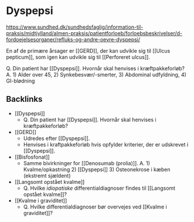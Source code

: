 # Dyspepsi
https://www.sundhed.dk/sundhedsfaglig/information-til-praksis/midtjylland/almen-praksis/patientforloeb/forloebsbeskrivelser/d-fordoejelsesorganer/refluks-og-andre-oevre-dyspepsi/

En af de primære årsager er [[GERD]], der kan udvikle sig til [[Ulcus pepticum]], som igen kan udvikle sig til [[Perforeret ulcus]].

Q. Din patient har [[Dyspepsi]]. Hvornår skal henvises i kræftpakkeforløb?
A. 1) Alder over 45, 2) Synkebesvær/-smerter, 3) Abdominal udfyldning, 4) GI-blødning

## Backlinks
* [[Dyspepsi]]
	* Q. Din patient har [[Dyspepsi]]. Hvornår skal henvises i kræftpakkeforløb?
* [[GERD]]
	* Udredes efter [[Dyspepsi]].
	* Henvises i kraftpakkeforløb hvis opfylder kriterier, der er udskrevet i [[Dyspepsi]].
* [[Bisfosfonat]]
	* Samme bivirkninger for [[Denosumab (prolia)]].
A. 1) Kvalme/opkastning 2) [[Dyspepsi]] 3) Osteonekrose i kæben (ekstremt sjældent)
* [[Langsomt opstået kvalme]]
	* Q. Hvilke *idiopatiske* differentialdiagnoser findes til [[Langsomt opstået kvalme]]?
* [[Kvalme i graviditet]]
	* Q. Hvilke differentialdiagnoser bør overvejes ved [[Kvalme i graviditet]]?

<!-- #anki/tag/med/gp #anki/deck/Medicine #anki/tag/med/Abdominal surgery# -->

<!-- {BearID:F8027472-FA47-445D-87AD-9B75487A8E22-3083-000010EB08824470} -->
